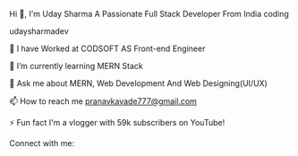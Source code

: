 Hi 👋, I'm Uday Sharma
A Passionate Full Stack Developer From India
coding

udaysharmadev

🔭 I have Worked at CODSOFT AS Front-end Engineer

🌱 I’m currently learning MERN Stack

💬 Ask me about MERN, Web Development And Web Designing(UI/UX)

📫 How to reach me pranavkavade777@gmail.com

⚡ Fun fact I'm a vlogger with 59k subscribers on YouTube!

Connect with me:
